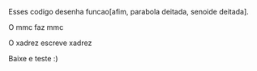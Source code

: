 Esses codigo desenha funcao[afim, parabola deitada, senoide deitada].

O  mmc faz mmc

O xadrez escreve xadrez

Baixe e teste :)


































































